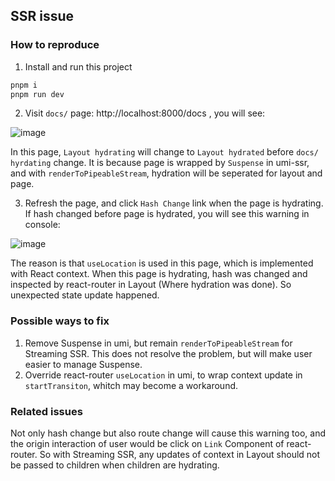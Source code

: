 ## SSR issue

### How to reproduce

1. Install and run this project

```bash
pnpm i
pnpm run dev
```

2. Visit `docs/` page: http://localhost:8000/docs , you will see:

![image](https://user-images.githubusercontent.com/27722486/231645974-dbbca469-09e3-4649-90f0-de414b8a3d20.png)

In this page, `Layout hydrating` will change to `Layout hydrated` before `docs/ hyrdating` change. It is because page is wrapped by `Suspense` in umi-ssr, and with `renderToPipeableStream`, hydration will be seperated for layout and page.

3. Refresh the page, and click `Hash Change` link when the page is hydrating.
If hash changed before page is hydrated, you will see this warning in console:

![image](https://user-images.githubusercontent.com/27722486/231647420-836a8bce-e842-4582-87a3-1b90f0cac44b.png)

The reason is that `useLocation` is used in this page, which is implemented with React context. When this page is hydrating, hash was changed and inspected by react-router in Layout (Where hydration was done). So unexpected state update happened.

### Possible ways to fix

1. Remove Suspense in umi, but remain `renderToPipeableStream` for Streaming SSR. 
This does not resolve the problem, but will make user easier to manage Suspense. 
2. Override react-router `useLocation` in umi, to wrap context update in `startTransiton`, whitch may become a workaround.

### Related issues

Not only hash change but also route change will cause this warning too, and the origin interaction of user would be click on `Link` Component of react-router.
So with Streaming SSR, any updates of context in Layout should not be passed to children when children are hydrating.
